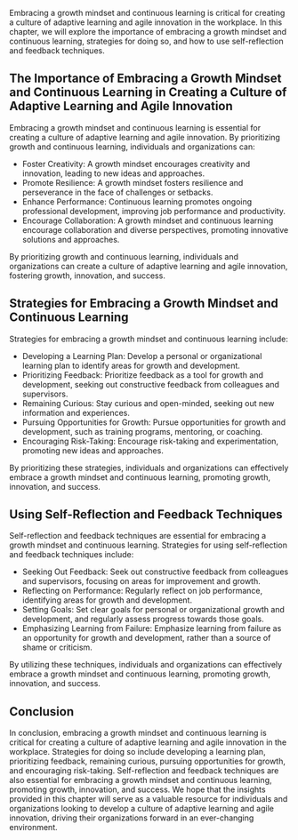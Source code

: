 
Embracing a growth mindset and continuous learning is critical for creating a culture of adaptive learning and agile innovation in the workplace. In this chapter, we will explore the importance of embracing a growth mindset and continuous learning, strategies for doing so, and how to use self-reflection and feedback techniques.

The Importance of Embracing a Growth Mindset and Continuous Learning in Creating a Culture of Adaptive Learning and Agile Innovation
------------------------------------------------------------------------------------------------------------------------------------

Embracing a growth mindset and continuous learning is essential for creating a culture of adaptive learning and agile innovation. By prioritizing growth and continuous learning, individuals and organizations can:

* Foster Creativity: A growth mindset encourages creativity and innovation, leading to new ideas and approaches.
* Promote Resilience: A growth mindset fosters resilience and perseverance in the face of challenges or setbacks.
* Enhance Performance: Continuous learning promotes ongoing professional development, improving job performance and productivity.
* Encourage Collaboration: A growth mindset and continuous learning encourage collaboration and diverse perspectives, promoting innovative solutions and approaches.

By prioritizing growth and continuous learning, individuals and organizations can create a culture of adaptive learning and agile innovation, fostering growth, innovation, and success.

Strategies for Embracing a Growth Mindset and Continuous Learning
-----------------------------------------------------------------

Strategies for embracing a growth mindset and continuous learning include:

* Developing a Learning Plan: Develop a personal or organizational learning plan to identify areas for growth and development.
* Prioritizing Feedback: Prioritize feedback as a tool for growth and development, seeking out constructive feedback from colleagues and supervisors.
* Remaining Curious: Stay curious and open-minded, seeking out new information and experiences.
* Pursuing Opportunities for Growth: Pursue opportunities for growth and development, such as training programs, mentoring, or coaching.
* Encouraging Risk-Taking: Encourage risk-taking and experimentation, promoting new ideas and approaches.

By prioritizing these strategies, individuals and organizations can effectively embrace a growth mindset and continuous learning, promoting growth, innovation, and success.

Using Self-Reflection and Feedback Techniques
---------------------------------------------

Self-reflection and feedback techniques are essential for embracing a growth mindset and continuous learning. Strategies for using self-reflection and feedback techniques include:

* Seeking Out Feedback: Seek out constructive feedback from colleagues and supervisors, focusing on areas for improvement and growth.
* Reflecting on Performance: Regularly reflect on job performance, identifying areas for growth and development.
* Setting Goals: Set clear goals for personal or organizational growth and development, and regularly assess progress towards those goals.
* Emphasizing Learning from Failure: Emphasize learning from failure as an opportunity for growth and development, rather than a source of shame or criticism.

By utilizing these techniques, individuals and organizations can effectively embrace a growth mindset and continuous learning, promoting growth, innovation, and success.

Conclusion
----------

In conclusion, embracing a growth mindset and continuous learning is critical for creating a culture of adaptive learning and agile innovation in the workplace. Strategies for doing so include developing a learning plan, prioritizing feedback, remaining curious, pursuing opportunities for growth, and encouraging risk-taking. Self-reflection and feedback techniques are also essential for embracing a growth mindset and continuous learning, promoting growth, innovation, and success. We hope that the insights provided in this chapter will serve as a valuable resource for individuals and organizations looking to develop a culture of adaptive learning and agile innovation, driving their organizations forward in an ever-changing environment.
